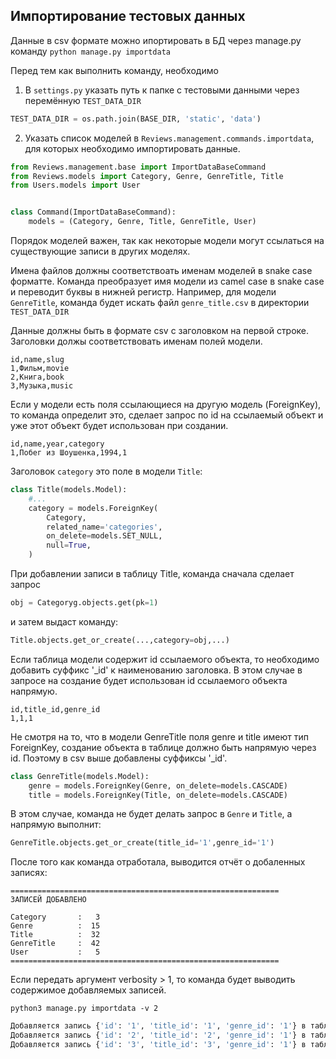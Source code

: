 ## Импортирование тестовых данных
Данные в csv формате можно ипортировать в БД через manage.py команду `python manage.py importdata`

Перед тем как выполнить команду, необходимо
1. В `settings.py` указать путь к папке с тестовыми данными через перемённую `TEST_DATA_DIR`
```Python
TEST_DATA_DIR = os.path.join(BASE_DIR, 'static', 'data')
```
2. Указать список моделей в `Reviews.management.commands.importdata`, для которых необходимо импортировать данные.
```Python
from Reviews.management.base import ImportDataBaseCommand
from Reviews.models import Category, Genre, GenreTitle, Title
from Users.models import User


class Command(ImportDataBaseCommand):
    models = (Category, Genre, Title, GenreTitle, User)
```

Порядок моделей важен, так как некоторые модели могут ссылаться на существующие записи в других моделях.

Имена файлов должны соответствоать именам моделей в snake case форматте.
Команда преобразует имя модели из camel case в snake case и переводит буквы в нижней регистр.
Например, для модели `GenreTitle`, команда будет искать файл `genre_title.csv` в директории `TEST_DATA_DIR`

Данные должны быть в формате csv с заголовком на первой строке. Заголовки должы соответствовать именам полей модели.

```CSV
id,name,slug
1,Фильм,movie
2,Книга,book
3,Музыка,music
```

Если у модели есть поля ссылающиеся на другую модель (ForeignKey), то команда определит это, сделает запрос по id на ссылаемый объект и уже этот объект будет использован при создании.

```CSV
id,name,year,category
1,Побег из Шоушенка,1994,1
```

Заголовок `category` это поле в модели `Title`:

```Python
class Title(models.Model):
    #...
    category = models.ForeignKey(
        Category,
        related_name='categories',
        on_delete=models.SET_NULL,
        null=True,
    )
```

При добавлении записи в таблицу Title, команда сначала сделает запрос
```Python
obj = Categoryg.objects.get(pk=1)
```
и затем выдаст команду:

```Python
Title.objects.get_or_create(...,category=obj,...)
```

Если таблица модели содержит id ссылаемого объекта, то необходимо добавить суффикс '_id' к наименованию заголовка.
В этом случае в запросе на создание будет использован id ссылаемого объекта напрямую.

```CSV
id,title_id,genre_id
1,1,1
```

Не смотря на то, что в модели GenreTitle поля genre и title имеют тип ForeignKey, создание объекта в таблице должно быть напрямую через id. Поэтому в csv выше добавлены суффиксы '_id'.

```Python
class GenreTitle(models.Model):
    genre = models.ForeignKey(Genre, on_delete=models.CASCADE)
    title = models.ForeignKey(Title, on_delete=models.CASCADE)
```

В этом случае, команда не будет делать запрос в `Genre` и `Title`, а напрямую выполнит:

```Python
GenreTitle.objects.get_or_create(title_id='1',genre_id='1')
```

После того как команда отработала, выводится отчёт о добаленных записях:

```
============================================================
ЗАПИСЕЙ ДОБАВЛЕНО

Category       :   3
Genre          :  15
Title          :  32
GenreTitle     :  42
User           :   5
============================================================
```

Если передать аргумент verbosity > 1, то команда будет выводить содержимое добавляемых записей.

`python3 manage.py importdata -v 2`

```Python
Добавляется запись {'id': '1', 'title_id': '1', 'genre_id': '1'} в таблицу модели GenreTitle
Добавляется запись {'id': '2', 'title_id': '2', 'genre_id': '1'} в таблицу модели GenreTitle
Добавляется запись {'id': '3', 'title_id': '3', 'genre_id': '1'} в таблицу модели GenreTitle
```
